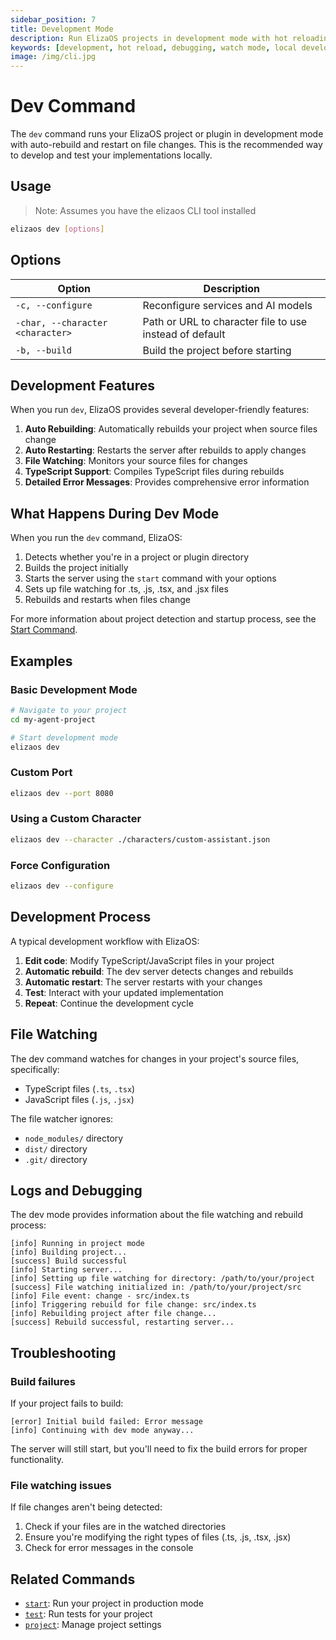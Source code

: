 ```yaml
---
sidebar_position: 7
title: Development Mode
description: Run ElizaOS projects in development mode with hot reloading and debugging
keywords: [development, hot reload, debugging, watch mode, local development]
image: /img/cli.jpg
---
```


# Dev Command

The `dev` command runs your ElizaOS project or plugin in development mode with auto-rebuild and restart on file changes. This is the recommended way to develop and test your implementations locally.

## Usage

> Note: Assumes you have the elizaos CLI tool installed

```bash
elizaos dev [options]
```

## Options

| Option                           | Description                                             |
| -------------------------------- | ------------------------------------------------------- |
| `-c, --configure`                | Reconfigure services and AI models                      |
| `-char, --character <character>` | Path or URL to character file to use instead of default |
| `-b, --build`                    | Build the project before starting                       |

## Development Features

When you run `dev`, ElizaOS provides several developer-friendly features:

1. **Auto Rebuilding**: Automatically rebuilds your project when source files change
2. **Auto Restarting**: Restarts the server after rebuilds to apply changes
3. **File Watching**: Monitors your source files for changes
4. **TypeScript Support**: Compiles TypeScript files during rebuilds
5. **Detailed Error Messages**: Provides comprehensive error information

## What Happens During Dev Mode

When you run the `dev` command, ElizaOS:

1. Detects whether you're in a project or plugin directory
2. Builds the project initially
3. Starts the server using the `start` command with your options
4. Sets up file watching for .ts, .js, .tsx, and .jsx files
5. Rebuilds and restarts when files change

For more information about project detection and startup process, see the [Start Command](./start.md#project-detection).

## Examples

### Basic Development Mode

```bash
# Navigate to your project
cd my-agent-project

# Start development mode
elizaos dev
```

### Custom Port

```bash
elizaos dev --port 8080
```

### Using a Custom Character

```bash
elizaos dev --character ./characters/custom-assistant.json
```

### Force Configuration

```bash
elizaos dev --configure
```

## Development Process

A typical development workflow with ElizaOS:

1. **Edit code**: Modify TypeScript/JavaScript files in your project
2. **Automatic rebuild**: The dev server detects changes and rebuilds
3. **Automatic restart**: The server restarts with your changes
4. **Test**: Interact with your updated implementation
5. **Repeat**: Continue the development cycle

## File Watching

The dev command watches for changes in your project's source files, specifically:

- TypeScript files (`.ts`, `.tsx`)
- JavaScript files (`.js`, `.jsx`)

The file watcher ignores:

- `node_modules/` directory
- `dist/` directory
- `.git/` directory

## Logs and Debugging

The dev mode provides information about the file watching and rebuild process:

```
[info] Running in project mode
[info] Building project...
[success] Build successful
[info] Starting server...
[info] Setting up file watching for directory: /path/to/your/project
[success] File watching initialized in: /path/to/your/project/src
[info] File event: change - src/index.ts
[info] Triggering rebuild for file change: src/index.ts
[info] Rebuilding project after file change...
[success] Rebuild successful, restarting server...
```

## Troubleshooting

### Build failures

If your project fails to build:

```
[error] Initial build failed: Error message
[info] Continuing with dev mode anyway...
```

The server will still start, but you'll need to fix the build errors for proper functionality.

### File watching issues

If file changes aren't being detected:

1. Check if your files are in the watched directories
2. Ensure you're modifying the right types of files (.ts, .js, .tsx, .jsx)
3. Check for error messages in the console

## Related Commands

- [`start`](./start.md): Run your project in production mode
- [`test`](./test.md): Run tests for your project
- [`project`](./projects.md): Manage project settings
